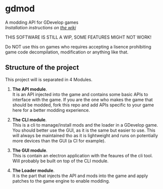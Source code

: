 # gdmod
A modding API for GDevelop games  
*Installation instructions on [the wiki](https://github.com/arthuro555/gdmod/wiki)*

THIS SOFTWARE IS STILL A WIP, SOME FEATURES MIGHT NOT WORK!

Do NOT use this on games who requires accepting a lisence prohibiting game code decompilation, modification or anything like that.

## Structure of the project
This project will is separated in 4 Modules.
1. **The API module**.  
  It is an API injected into the game and contains some basic APIs to interface with the game. 
  If you are the one who makes the game that should be modded, fork this repo and add APIs specific to your game here for a better modding experience.
  
2. **The CLI module**.  
  This is a cli to manage/install mods and the loader in a GDevelop game.
  You should better use the GUI, as it is the same but easier to use. This will always be maintained tho as it is lightweight and runs on potentially more devices than the GUI (a CI for example).
  
3. **The GUI module**.  
  This is contain an electron application with the feaures of the cli tool. Will probably be built on top of the CLI module.

4. **The Loader module**.  
  It is the part that injects the API and mods into the game and apply patches to the game engine to enable modding.
